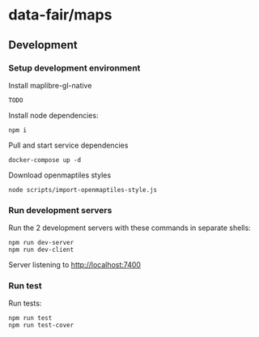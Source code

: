# data-fair/maps

## Development

### Setup development environment
Install maplibre-gl-native

    TODO

Install node dependencies:

    npm i

Pull and start service dependencies

    docker-compose up -d

Download openmaptiles styles

    node scripts/import-openmaptiles-style.js 

### Run development servers
Run the 2 development servers with these commands in separate shells:

    npm run dev-server
    npm run dev-client

Server listening to [http://localhost:7400](http://localhost:7400)

### Run test

Run tests:

    npm run test
    npm run test-cover

